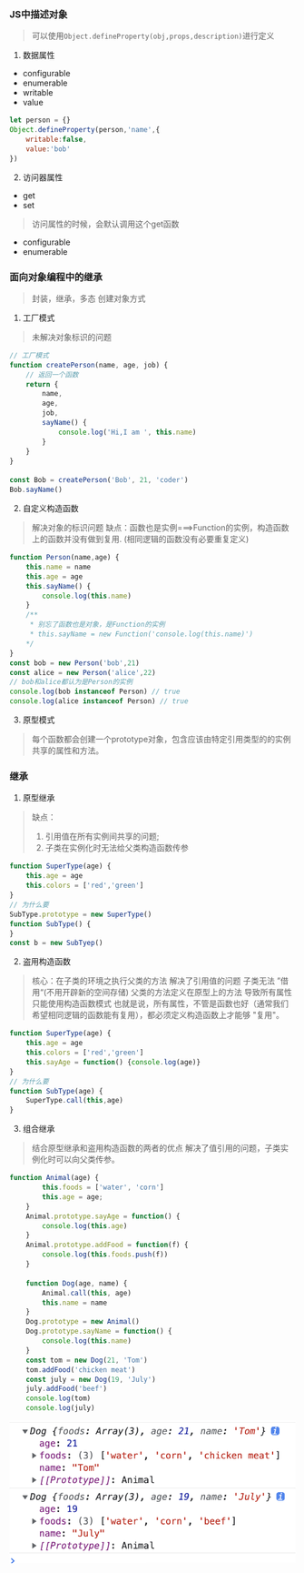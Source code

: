### JS中描述对象
> 可以使用```Object.defineProperty(obj,props,description)```进行定义
1. 数据属性
- configurable
- enumerable
- writable
- value
```js
let person = {}
Object.defineProperty(person,'name',{
    writable:false,
    value:'bob'
})
```
2. 访问器属性
- get
- set
> 访问属性的时候，会默认调用这个get函数
- configurable
- enumerable


### 面向对象编程中的继承
> 封装，继承，多态
创建对象方式
1. 工厂模式
> 未解决对象标识的问题
```js
// 工厂模式
function createPerson(name, age, job) {
    // 返回一个函数
    return {
        name,
        age,
        job,
        sayName() {
            console.log('Hi,I am ', this.name)
        }
    }
}

const Bob = createPerson('Bob', 21, 'coder')
Bob.sayName()
```

2. 自定义构造函数
> 解决对象的标识问题
> 缺点：函数也是实例===>Function的实例，构造函数上的函数并没有做到复用. (相同逻辑的函数没有必要重复定义)
```js
function Person(name,age) {
    this.name = name
    this.age = age
    this.sayName() {
        console.log(this.name)
    }
    /**
     * 别忘了函数也是对象，是Function的实例
     * this.sayName = new Function('console.log(this.name)')
    */
}
const bob = new Person('bob',21)
const alice = new Person('alice',22)
// bob和alice都认为是Person的实例
console.log(bob instanceof Person) // true
console.log(alice instanceof Person) // true
```
3. 原型模式
> 每个函数都会创建一个prototype对象，包含应该由特定引用类型的的实例共享的属性和方法。


### 继承
1. 原型继承
> 
> 缺点：
> 1. 引用值在所有实例间共享的问题; 
> 2. 子类在实例化时无法给父类构造函数传参 
```js
function SuperType(age) {
    this.age = age
    this.colors = ['red','green']
}
// 为什么要
SubType.prototype = new SuperType()
function SubType() {
}
const b = new SubTyep()
```
2. 盗用构造函数
> 核心：在子类的环境之执行父类的方法
> 解决了引用值的问题
> 子类无法 ”借用“(不用开辟新的空间存储) 父类的方法定义在原型上的方法 导致所有属性只能使用构造函数模式
> 也就是说，所有属性，不管是函数也好（通常我们希望相同逻辑的函数能有复用），都必须定义构造函数上才能够 "复用"。
```js
function SuperType(age) {
    this.age = age
    this.colors = ['red','green']
    this.sayAge = function() {console.log(age)}
}
// 为什么要
function SubType(age) {
    SuperType.call(this,age)
}
```

3. 组合继承
> 结合原型继承和盗用构造函数的两者的优点
>  解决了值引用的问题，子类实例化时可以向父类传参。
```js
function Animal(age) {
        this.foods = ['water', 'corn']
        this.age = age;
    }
    Animal.prototype.sayAge = function() {
        console.log(this.age)
    }
    Animal.prototype.addFood = function(f) {
        console.log(this.foods.push(f))
    }

    function Dog(age, name) {
        Animal.call(this, age)
        this.name = name
    }
    Dog.prototype = new Animal()
    Dog.prototype.sayName = function() {
        console.log(this.name)
    }
    const tom = new Dog(21, 'Tom')
    tom.addFood('chicken meat')
    const july = new Dog(19, 'July')
    july.addFood('beef')
    console.log(tom)
    console.log(july)
```

![image-20211021223028082](./img/obj-inheritance.png)
